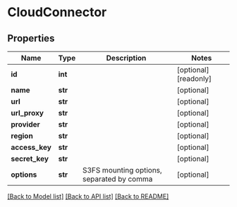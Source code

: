 # CloudConnector

## Properties
Name | Type | Description | Notes
------------ | ------------- | ------------- | -------------
**id** | **int** |  | [optional] [readonly] 
**name** | **str** |  | [optional] 
**url** | **str** |  | [optional] 
**url_proxy** | **str** |  | [optional] 
**provider** | **str** |  | [optional] 
**region** | **str** |  | [optional] 
**access_key** | **str** |  | [optional] 
**secret_key** | **str** |  | [optional] 
**options** | **str** | S3FS mounting options, separated by comma | [optional] 

[[Back to Model list]](../README.md#documentation-for-models) [[Back to API list]](../README.md#documentation-for-api-endpoints) [[Back to README]](../README.md)



